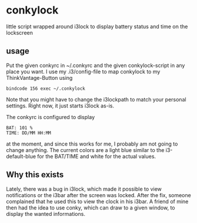 conkylock
=========

little script wrapped around i3lock to display battery status and time on the lockscreen


usage
-----

Put the given conkyrc in ~/.conkyrc and the given conkylock-script in any place
you want.
I use my .i3/config-file to map conkylock to my ThinkVantage-Button using

	bindcode 156 exec ~/.conkylock

Note that you might have to change the i3lockpath to match your personal
settings. Right now, it just starts i3lock as-is.

The conkyrc is configured to display

	BAT: 101 %
	TIME: DD/MM HH:MM

at the moment, and since this works for me, I probably am not going to change
anything. The current colors are a light blue similar to the i3-default-blue
for the BAT/TIME and white for the actual values.

Why this exists
---------------

Lately, there was a bug in i3lock, which made it possible to view notifications
or the i3bar after the screen was locked.
After the fix, someone complained that he used this to view the clock in his
i3bar. A friend of mine then had the idea to use conky, which can draw to a
given window, to display the wanted informations.
